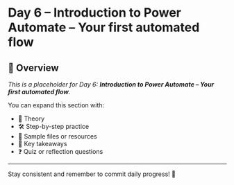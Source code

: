 # Day 6 – Introduction to Power Automate – Your first automated flow

## 📘 Overview

_This is a placeholder for Day 6: **Introduction to Power Automate – Your first automated flow**._

You can expand this section with:
- 🧠 Theory
- 🛠️ Step-by-step practice
- 📁 Sample files or resources
- 📌 Key takeaways
- ❓ Quiz or reflection questions

---

Stay consistent and remember to commit daily progress! 🚀
